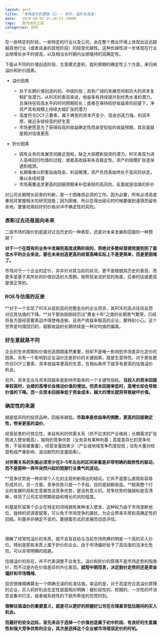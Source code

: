 ```yaml
---
layout: post
title:  "市场定价的逻辑（2）-- 折价、溢价与泡沫"
date:   2020-08-02 15:20:53 +0800
tags:   股市进阶之道
categories: 投资
---
```


在一些特定的阶段，一些特定的行业以及公司，会在整个商业环境上体现出远远超越其他行业（或者自身的其他阶段）的经营优越性。这种优越性进一步体现在行业业绩增长水平的提高，以及相当长时期内业绩维持的高确定性。

下面从不同的价值创造阶段、生意模式差别、盈利预期的确定性三个方面，来归纳溢价和折价因素。

+ 溢价因素
  + 处于长期价值创造的初、中级阶段；具有广阔的发展空间和巨大的资本复制扩张潜力。从ROE的表现来说，收益率有持续提升到优秀水准的潜力，且保持在较高水平的时间预期较长；或者在保持较好收益率的前提下，净资产具有规模上持续大幅扩张的潜力
  + 高度符合DCF三要素，属于典型的资本开支少、现金创造力强、利润丰厚、接近永续经营的好生意
  + 市场更愿意为了获得较高的收益确定性而承受较低的收益预期，其反面就是相对估值更高

+ 折价因素
  + 固有业务的发展空间接近饱和，缺乏大规模新投资的潜力。ROE表现为进入高峰回归均值的过程，或者高收益率失去稳定性。资产的规模扩张逐渐遇到瓶颈。
  + 长期看难以积累自由现金，利润微薄，资产负债表始终处于高风险状态，难以永续经营
  + 市场需要追求更高的回报预期来补偿承担的高风险，反面就是估值的折价
  
对公司长期增长前景的判断，是一个困难但必须的工作。因为必要，所有必须高度重视并掌握相关的研究技能；因为困难，所以在得出结论的时候要做到谨慎而留有余地，要重视用较好的价格对冲不确定性的风险。

### 表彰过去还是面向未来

二级市场的报价到底是对过去历史的一种表彰，还是对未来发展和回报的一种预期？

**对于一个在既有的业务中发展到高度成熟阶段的、将绝对多数经营绩效提到到了极佳水平的企业来说，要在未来创造更高的经营高峰实际上不是更简单，而是更困难了。**

市场对于一个企业的定价，并非针对其当前的状况，更不是根据其历史的表现，而更多是基于其所处的价值创造的大周期。按照现金流折现的角度，后者的估值更高是很正常的。

### ROE与估值的反差

**对于一个实现了ROE从低到高的完整走向的企业而言，其ROE的高点往往反而对应其估值的下降。**对于那些刚刚经历过“黄金十年”之类的长期景气繁荣，已经将各方面经营要素运作得登峰造极、且资产收益率极高的企业，要特别小心。这个世界是均值回归的，超额收益的长期持续是一种对均值的偏离。

### 好生意就是不同

企业的生命周期和价值创造周期虽然重要，但却不是唯一影响到市场差异化定价的因素。另有一个影响到企业溢价还是折价的关键因素，就是生意特性。对于那些更符合DCF三要素、资本收益率更高的生意，在相似条件下就享有更高的估值溢价机会。

另外，资本支出与资本回报率是影响市盈率的一个关键性指标。**当投入的资本回报率较高时，业绩的高增长会推动价值的增加。但资本回报率低时，高增长却会导致价值的下降。而一旦资本回报率低于资金成本，越大的增长就将导致破坏价值。**

### 确定性的来源

越是低风险的投资品种，回报率越低。**市盈率是收益率的倒数，更高的回报确定性，带来更高的溢价**。

经营前景的可预见性，来自有利的供需关系（供不应求的产业格局；长期需求扩张而进入壁垒极高），独特的竞争优势（业务具有某种利基；高度差异化的竞争优势，不容易被重置），经营变量因素少（产业或地域竞争烈度较低；没有大量对经营构成严重影响、波动剧烈的变量因素）。

**对供需关系的失衡必须至少在3~5年左右的区间来看是非常明确的趋势性的驱动，而不是那种一两年突然兴起的短期行业景气的波动。**

**竞争优势是一种非常个人化的主观判断得出的结论。它并不是那么直观和容易形成共识。另一方面，竞争优势只是一个手段，目的是超额收益。**脱离整个行业的发展阶段和生意属性谈竞争优势，是没有意义的。竞争优势的强弱和是否清晰，体现了公司实现预期收益和增长的风险程度。

利基是形容某个企业在特定的领域拥有某种准入壁垒，这种权力由于市场垄断地位、独特的资源禀赋等，可以免于市场竞争的袭扰，为企业带来丰厚和高确定性的回报。利基并非确定不变的，要随着形式的发展而动态评估。

</br>

理解了经常性溢价的本质，就不会盲目给与当前市场热捧的明星一个高的买入价位。特别是那些本质上属于折价的企业，由于市场偏好给予了高估值的泡沫化危险，可以非常明确的规避。

估值溢价的存在，并不代表调整不会发生。溢价和折价的原理不是市场走势的指南针，而不过是内在价值差异的外化表现。**就短中期而言，决定股价走势的还是资金偏好和市场情绪**。

投资很难精确算出一个明确无误的标准估值。幸运的是，对于高度符合高溢价原理的企业，买入的好机会在定性层面相对明确：被阶段性的、短期的、一次性的坏消息说集中打击，或者被系统性的下跌所牵连的恐慌时刻。

**理解估值溢价的重要意义，就是可以更好的把握好公司在合理甚至低估期间的买入机会。**

**而最好的安全边际，首先来自于选择一个价值创造属于初中阶段、有良好的生意属性和强大竞争优势的企业，其次是选择这个企业被市场错误定价的时机。**